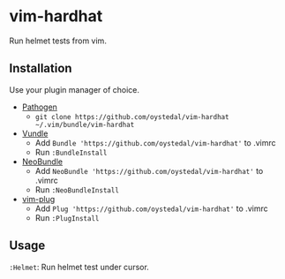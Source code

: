 # vim-hardhat

Run helmet tests from vim.

## Installation

Use your plugin manager of choice.

- [Pathogen](https://github.com/tpope/vim-pathogen)
  - `git clone https://github.com/oystedal/vim-hardhat ~/.vim/bundle/vim-hardhat`
- [Vundle](https://github.com/gmarik/vundle)
  - Add `Bundle 'https://github.com/oystedal/vim-hardhat'` to .vimrc
  - Run `:BundleInstall`
- [NeoBundle](https://github.com/Shougo/neobundle.vim)
  - Add `NeoBundle 'https://github.com/oystedal/vim-hardhat'` to .vimrc
  - Run `:NeoBundleInstall`
- [vim-plug](https://github.com/junegunn/vim-plug)
  - Add `Plug 'https://github.com/oystedal/vim-hardhat'` to .vimrc
  - Run `:PlugInstall`

## Usage

`:Helmet`: Run helmet test under cursor.
